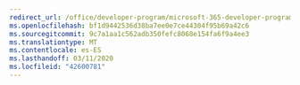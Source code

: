 ```yaml
---
redirect_url: /office/developer-program/microsoft-365-developer-program
ms.openlocfilehash: bf1d9442536d38ba7ee0e7ce44304f95b69a42c6
ms.sourcegitcommit: 9c7a1aa1c562adb350fefc8068e154fa6f9a4ee3
ms.translationtype: MT
ms.contentlocale: es-ES
ms.lasthandoff: 03/11/2020
ms.locfileid: "42600781"
---
```

